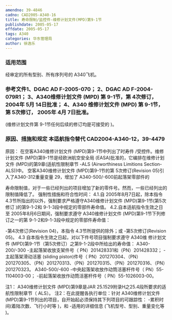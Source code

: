 ```yaml
---
amendno: 39-4846
cadno: CAD2005-A340-16
title: 寿命限制/监控件-维修计划文件(MPD)第9-1节
publishdate: 2005-05-17
effdate: 2005-05-17
tags: A340
categories: 华东管理局
author: 徐逸乐
---
```


### 适用范围 
经审定的所有型别、所有序列号的 A340飞机。

<!--more-->
### 参考文件1、DGAC AD F-2005-070； 2、DGAC AD F-2004-079R1； 3、A340维修计划文件 (MPD) 第 9-1节，第 4次修订， 2004年 5月 14日批准； 4、A340 维修计划文件 (MPD) 第 9-1节，第 5次修订， 2005年 4月 7日批准。
 (维修计划文件第 9-1节任何后续的修订均是可接受的 )。

### 原因、措施和规定 本适航指令替代 CAD2004-A340-12，39-4479
原因： 
在空客A340维修计划文件 (MPD)第9-1节中列出了时寿件 /受控件。维修计划文件 (MPD)第9-1节是经欧洲航空安全局 (EASA)批准的，它编排在维修计划文件 (MPD)的第9章(适航性限制章节 -ALS (Airworthiness Limitions Section-ALS))中。 
空客A340维修计划文件 (MPD)第9-1节的第 5次修订(Revision 05)引入了A340-312重量变量 29，增加了 A340-500/-600前起落架零部件的
  
寿命限制值，对于一些已经列出的项目增加了新的零件号。然而，一些已经列出的限制值降低了。 
强制性措施和符合性时间： 
    4.1.自
2005年8月7日起，除本指令 4.3节所指出的以外，强制要求严格遵守A340维修计划文件 (MPD)第9-1节(第5次修订 )的第9-1-2和 9-1-3段中规定的零部件寿命值。 
    4.2.自本适航指令生效之日至 2005年8月6日期间，强制要求遵守 A340维修计划文件 (MPD)第9-1节下列修订之一的第 9-1-2和9-1-3段中规定的零部件寿命值： 

-第4次修订(Revision 04)，本指令 4.3节所提供的除外；或 -第5次修订(Revision 05)。 
4.3 自本指令生效之日起，对以下件号项目强制要求遵守 A340维
修计划文件 (MPD)第9-1节（第5次修订）之第9-1-2段中所给出的寿命值： A340-200/-300 
-主起落架收放支架件号（ PN）201428331和（PN）201428332； 
-主起落架滑动活塞 (sliding piston)件号（ PN）201270304、（PN） 201270305、（PN）201270313、（PN）201270315、（PN）201270316、（PN）201270323。 
A340-500/-600 
-中央起落架收放作动筒活塞杆件号（ PN）55-1104003-00； 
-前起落架收放作动筒活塞杆件号（ PN）55-1026003-00。 

注1： A340维修计划文件 (MPD)第9章是JAR 25.1529附录H之25.4段所要求的适航性限制章节（ ALS）。
注2：在此提醒各执行单位：针对 A340维修计划文件 (MPD)第9-1节列出的项目，自开始起必须保持其下列项目的可跟踪性： 
-累积时间(着陆次数、飞行小时等 )，和 -适用的详细信息 (飞机型号、型别、重量变化等 )。 
  
